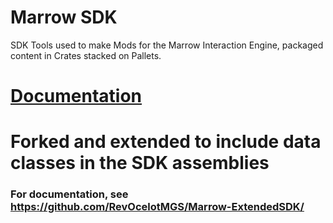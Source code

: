 # Marrow SDK
SDK Tools used to make Mods for the Marrow Interaction Engine, packaged content in Crates stacked on Pallets.  
# [Documentation](https://github.com/StressLevelZero/MarrowSDK/wiki)


# Forked and extended to include data classes in the SDK assemblies

### For documentation, see https://github.com/RevOcelotMGS/Marrow-ExtendedSDK/
